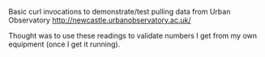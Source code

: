 
Basic curl invocations to demonstrate/test pulling data from Urban Observatory
http://newcastle.urbanobservatory.ac.uk/

Thought was to use these readings to validate numbers I get from my own
equipment (once I get it running).
